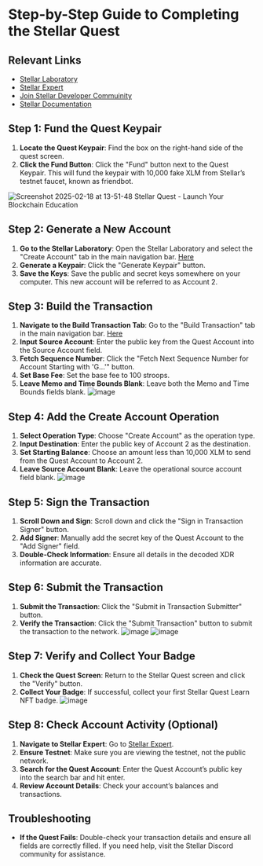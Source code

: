 # Step-by-Step Guide to Completing the Stellar Quest

## Relevant Links
- [Stellar Laboratory](https://www.stellar.org/laboratory/)
- [Stellar Expert](https://stellar.expert/)
- [Join Stellar Developer Commuinity](https://discord.com/invite/stellardev)
- [Stellar Documentation](https://developers.stellar.org/docs/)


## Step 1: Fund the Quest Keypair
1. **Locate the Quest Keypair**: Find the box on the right-hand side of the quest screen. 
2. **Click the Fund Button**: Click the "Fund" button next to the Quest Keypair. This will fund the keypair with 10,000 fake XLM from Stellar’s testnet faucet, known as friendbot.

![Screenshot 2025-02-18 at 13-51-48 Stellar Quest - Launch Your Blockchain Education](https://github.com/user-attachments/assets/2303dc08-75ac-444a-ab78-173b6c9bcc73)


## Step 2: Generate a New Account
1. **Go to the Stellar Laboratory**: Open the Stellar Laboratory and select the "Create Account" tab in the main navigation bar. [Here](https://lab.stellar.org/account/create?$=network$id=testnet&label=Testnet&horizonUrl=https:////horizon-testnet.stellar.org&rpcUrl=https:////soroban-testnet.stellar.org&passphrase=Test%20SDF%20Network%20/;%20September%202015;;)
2. **Generate a Keypair**: Click the "Generate Keypair" button.
3. **Save the Keys**: Save the public and secret keys somewhere on your computer. This new account will be referred to as Account 2.

## Step 3: Build the Transaction
1. **Navigate to the Build Transaction Tab**: Go to the "Build Transaction" tab in the main navigation bar. [Here](https://lab.stellar.org/transaction/build?$=network$id=testnet&label=Testnet&horizonUrl=https:////horizon-testnet.stellar.org&rpcUrl=https:////soroban-testnet.stellar.org&passphrase=Test%20SDF%20Network%20/;%20September%202015;&transaction$build$classic$operations@$operation_type=&params@;;)
2. **Input Source Account**: Enter the public key from the Quest Account into the Source Account field.
3. **Fetch Sequence Number**: Click the "Fetch Next Sequence Number for Account Starting with 'G…'" button.
4. **Set Base Fee**: Set the base fee to 100 stroops.
5. **Leave Memo and Time Bounds Blank**: Leave both the Memo and Time Bounds fields blank.
   ![image](https://github.com/user-attachments/assets/2e82da5d-a031-42f9-9f12-037dc828ef91)


## Step 4: Add the Create Account Operation
1. **Select Operation Type**: Choose "Create Account" as the operation type.
2. **Input Destination**: Enter the public key of Account 2 as the destination.
3. **Set Starting Balance**: Choose an amount less than 10,000 XLM to send from the Quest Account to Account 2.
4. **Leave Source Account Blank**: Leave the operational source account field blank.
![image](https://github.com/user-attachments/assets/199e35dd-4cfd-4eb1-80e9-9cac2defaf12)


## Step 5: Sign the Transaction
1. **Scroll Down and Sign**: Scroll down and click the "Sign in Transaction Signer" button.
2. **Add Signer**: Manually add the secret key of the Quest Account to the "Add Signer" field.
3. **Double-Check Information**: Ensure all details in the decoded XDR information are accurate.

## Step 6: Submit the Transaction
1. **Submit the Transaction**: Click the "Submit in Transaction Submitter" button.
2. **Verify the Transaction**: Click the "Submit Transaction" button to submit the transaction to the network.
![image](https://github.com/user-attachments/assets/63a7b6de-ee00-444e-9deb-e90440548054)
![image](https://github.com/user-attachments/assets/f20e9c01-079b-426f-9022-6d9056968b71)

## Step 7: Verify and Collect Your Badge
1. **Check the Quest Screen**: Return to the Stellar Quest screen and click the "Verify" button.
2. **Collect Your Badge**: If successful, collect your first Stellar Quest Learn NFT badge.
![image](https://github.com/user-attachments/assets/e7944f82-37b5-468d-98e4-131cc0523eec)


## Step 8: Check Account Activity (Optional)
1. **Navigate to Stellar Expert**: Go to [Stellar Expert](https://stellar.expert).
2. **Ensure Testnet**: Make sure you are viewing the testnet, not the public network.
3. **Search for the Quest Account**: Enter the Quest Account’s public key into the search bar and hit enter.
4. **Review Account Details**: Check your account’s balances and transactions.

## Troubleshooting
- **If the Quest Fails**: Double-check your transaction details and ensure all fields are correctly filled. If you need help, visit the Stellar Discord community for assistance.
